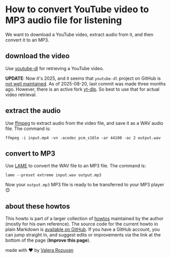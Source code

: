 # How to convert YouTube video to MP3 audio file for listening

We want to download a YouTube video, extract audio from it, and then convert it to an MP3.

## download the video

Use [youtube-dl](https://rg3.github.io/youtube-dl/) for retrieving a YouTube video.

**UPDATE**: Now it's 2025, and it seems that `youtube-dl` project on GitHub is [not well maintained](https://github.com/ytdl-org/youtube-dl/commits/master/). As of 2025-08-20, last commit was made three months ago. However, there is an active fork [yt-dlp](https://github.com/yt-dlp/yt-dlp). So best to use that for actual video retrieval.

## extract the audio

Use [ffmpeg](https://www.ffmpeg.org/) to extract audio from the video file, and save it as a WAV audio file. The command is:

```shell
ffmpeg -i input.mp4 -vn -acodec pcm_s16le -ar 44100 -ac 2 output.wav
```

## convert to MP3

Use [LAME](https://en.wikipedia.org/wiki/LAME) to convert the WAV file to an MP3 file. The command is:

```shell
lame --preset extreme input.wav output.mp3
```

Now your `output.mp3` MP3 file is ready to be transferred to your MP3 player 😊

## about these howtos

This howto is part of a larger collection of [howtos](https://howtos.rozuvan.net/) maintained by the author (mostly for his own reference). The source code for the current howto in plain Markdown is [available on GitHub](https://github.com/valera-rozuvan/howtos/blob/main/docs/001-convert-youtube-to-mp3.md). If you have a GitHub account, you can jump straight in, and suggest edits or improvements via the link at the bottom of the page (**Improve this page**).

made with ❤ by [Valera Rozuvan](https://valera.rozuvan.net/)
